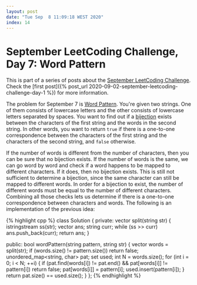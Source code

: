 ```yaml
---
layout: post
date: "Tue Sep  8 11:09:18 WEST 2020"
index: 14
---
```


# September LeetCoding Challenge, Day 7: Word Pattern

<div class="message" markdown="1">

This is part of a series of posts about the [September LeetCoding
Challenge][september-challenge]. Check the [first post]({% post_url
2020-09-02-september-leetcoding-challenge-day-1 %}) for more information.

</div>

The problem for September 7 is [Word Pattern][problem]. You're given two
strings. One of them consists of lowercase letters and the other consists of
lowercase letters separated by spaces. You want to find out if a
[bijection][bijection] exists between the characters of the first string and the
words in the second string. In other words, you want to return `true` if there
is a one-to-one correspondence between the characters of the first string and
the characters of the second string, and `false` otherwise.

If the number of words is different from the number of characters, then you can
be sure that no bijection exists. If the number of words is the same, we can go
word by word and check if a word happens to be mapped to different characters.
If it does, then no bijection exists. This is still not sufficient to determine
a bijection, since the same character can still be mapped to different words. In
order for a bijection to exist, the number of different words must be equal to
the number of different characters. Combining all those checks lets us determine
if there is a one-to-one correspondence between characters and words. The
following is an implementation of the previous idea:

{% highlight cpp %}
class Solution {
private:
  vector<string> split(string str) {
    istringstream ss(str);
    vector<string> ans;
    string curr;
    while (ss >> curr)
      ans.push_back(curr);
    return ans;
  }

public:
  bool wordPattern(string pattern, string str) {
    vector<string> words = split(str);
    if (words.size() != pattern.size())
      return false;
    unordered_map<string, char> pat;
    set<char> used;
    int N = words.size();
    for (int i = 0; i < N; ++i) {
      if (pat.find(words[i]) != pat.end() && pat[words[i]] != pattern[i])
        return false;
      pat[words[i]] = pattern[i];
      used.insert(pattern[i]);
    }
    return pat.size() == used.size();
  }
};
{% endhighlight %}

[bijection]: https://en.wikipedia.org/wiki/Bijection
[problem]: https://leetcode.com/problems/word-pattern/
[september-challenge]: https://leetcode.com/explore/challenge/card/september-leetcoding-challenge/
